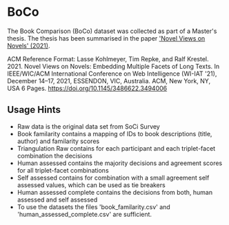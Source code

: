 # BoCo

The Book Comparison (BoCo) dataset was collected as part of a Master's thesis. The thesis has been summarised in the paper ['Novel Views on Novels' (2021)](https://hpi.de/fileadmin/user_upload/fachgebiete/naumann/publications/PDFs/2021_kohlmeyer_novel.pdf).

ACM Reference Format:
Lasse Kohlmeyer, Tim Repke, and Ralf Krestel. 2021. Novel Views on Novels: Embedding Multiple Facets of Long Texts. In IEEE/WIC/ACM International Conference on Web Intelligence (WI-IAT '21), December 14–17, 2021, ESSENDON, VIC, Australia. ACM, New York, NY, USA 6 Pages. https://doi.org/10.1145/3486622.3494006

## Usage Hints
* Raw data is the original data set from SoCi Survey
* Book familarity contains a mapping of IDs to book descriptions (title, author) and familarity scores
* Triangulation Raw contains for each participant and each triplet-facet combination the decisions
* Human assessed contains the majority decisions and agreement scores for all triplet-facet combinations
* Self assessed contains for combination with a small agreement self assessed values, which can be used as tie breakers
* Human assessed complete contains the decisions from both, human assessed and self assessed
* To use the datasets the files 'book_familarity.csv' and 'human_assessed_complete.csv' are sufficient.
